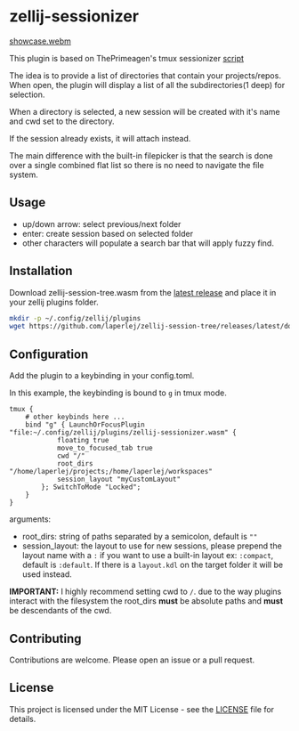 # zellij-sessionizer

[showcase.webm](https://github.com/user-attachments/assets/dc1b3174-07ac-4210-a689-bdc2e16ee0de)

This plugin is based on ThePrimeagen's tmux sessionizer [script](https://github.com/ThePrimeagen/.dotfiles/blob/master/bin/.local/scripts/tmux-sessionizer)

The idea is to provide a list of directories that contain your projects/repos. When open, the plugin will display a list of all the subdirectories(1 deep) for selection.

When a directory is selected, a new session will be created with it's name and cwd set to the directory.

If the session already exists, it will attach instead.

The main difference with the built-in filepicker is that the search is done over a single combined flat list so there is no need to navigate the file system.

## Usage

- up/down arrow: select previous/next folder
- enter: create session based on selected folder
- other characters will populate a search bar that will apply fuzzy find.

## Installation

Download zellij-session-tree.wasm from the [latest release](https://github.com/laperlej/zellij-sessionizer/releases/latest) and place it in your zellij plugins folder.

```bash
mkdir -p ~/.config/zellij/plugins
wget https://github.com/laperlej/zellij-session-tree/releases/latest/download/zellij-session-tree.wasm -O ~/.config/zellij/plugins/zellij-session-tree.wasm
```

## Configuration

Add the plugin to a keybinding in your config.toml.

In this example, the keybinding is bound to `g` in tmux mode.

```kdl
tmux {
    # other keybinds here ...
    bind "g" { LaunchOrFocusPlugin "file:~/.config/zellij/plugins/zellij-sessionizer.wasm" {
            floating true
            move_to_focused_tab true
            cwd "/"
            root_dirs "/home/laperlej/projects;/home/laperlej/workspaces"
            session_layout "myCustomLayout"
        }; SwitchToMode "Locked";
    }
}
```

arguments:

- root_dirs: string of paths separated by a semicolon, default is `""`
- session_layout: the layout to use for new sessions, please prepend the layout name with a `:` if you want to use a built-in layout ex: `:compact`, default is `:default`. If there is a `layout.kdl` on the target folder it will be used instead.

**IMPORTANT:** I highly recommend setting cwd to `/`. due to the way plugins interact with the filesystem the root_dirs **must** be absolute paths and **must** be descendants of the cwd.

## Contributing

Contributions are welcome. Please open an issue or a pull request.

## License

This project is licensed under the MIT License - see the [LICENSE](LICENSE) file for details.
